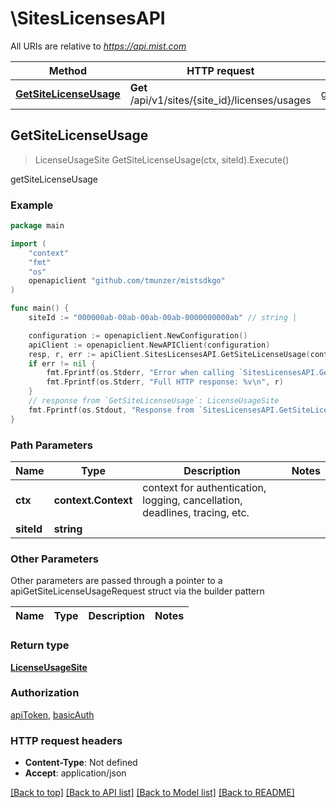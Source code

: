 # \SitesLicensesAPI

All URIs are relative to *https://api.mist.com*

Method | HTTP request | Description
------------- | ------------- | -------------
[**GetSiteLicenseUsage**](SitesLicensesAPI.md#GetSiteLicenseUsage) | **Get** /api/v1/sites/{site_id}/licenses/usages | getSiteLicenseUsage



## GetSiteLicenseUsage

> LicenseUsageSite GetSiteLicenseUsage(ctx, siteId).Execute()

getSiteLicenseUsage



### Example

```go
package main

import (
	"context"
	"fmt"
	"os"
	openapiclient "github.com/tmunzer/mistsdkgo"
)

func main() {
	siteId := "000000ab-00ab-00ab-00ab-0000000000ab" // string | 

	configuration := openapiclient.NewConfiguration()
	apiClient := openapiclient.NewAPIClient(configuration)
	resp, r, err := apiClient.SitesLicensesAPI.GetSiteLicenseUsage(context.Background(), siteId).Execute()
	if err != nil {
		fmt.Fprintf(os.Stderr, "Error when calling `SitesLicensesAPI.GetSiteLicenseUsage``: %v\n", err)
		fmt.Fprintf(os.Stderr, "Full HTTP response: %v\n", r)
	}
	// response from `GetSiteLicenseUsage`: LicenseUsageSite
	fmt.Fprintf(os.Stdout, "Response from `SitesLicensesAPI.GetSiteLicenseUsage`: %v\n", resp)
}
```

### Path Parameters


Name | Type | Description  | Notes
------------- | ------------- | ------------- | -------------
**ctx** | **context.Context** | context for authentication, logging, cancellation, deadlines, tracing, etc.
**siteId** | **string** |  | 

### Other Parameters

Other parameters are passed through a pointer to a apiGetSiteLicenseUsageRequest struct via the builder pattern


Name | Type | Description  | Notes
------------- | ------------- | ------------- | -------------


### Return type

[**LicenseUsageSite**](LicenseUsageSite.md)

### Authorization

[apiToken](../README.md#apiToken), [basicAuth](../README.md#basicAuth)

### HTTP request headers

- **Content-Type**: Not defined
- **Accept**: application/json

[[Back to top]](#) [[Back to API list]](../README.md#documentation-for-api-endpoints)
[[Back to Model list]](../README.md#documentation-for-models)
[[Back to README]](../README.md)

